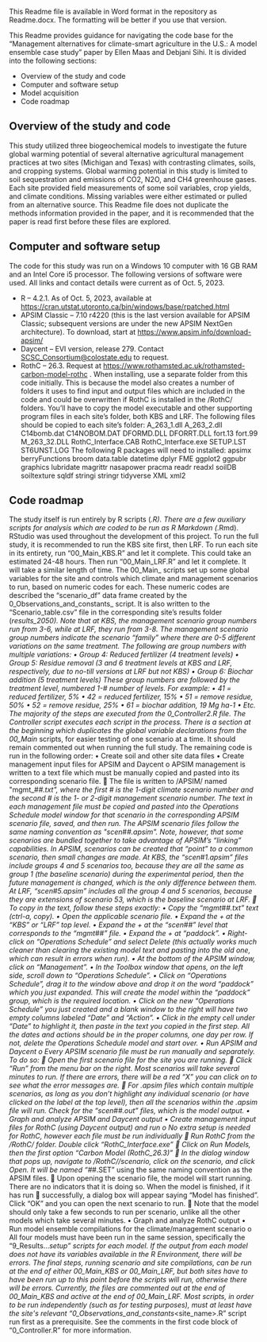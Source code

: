 This Readme file is available in Word format in the repository as Readme.docx. The formatting will be better if you use that version.

This Readme provides guidance for navigating the code base for the “Management alternatives for climate-smart agriculture in the U.S.: A model ensemble case study” paper by Ellen Maas and Debjani Sihi. It is divided into the following sections:
* Overview of the study and code
* Computer and software setup
* Model acquisition
* Code roadmap

Overview of the study and code
-----------------------------------------------------------
This study utilized three biogeochemical models to investigate the future global warming potential of several alternative agricultural management practices at two sites (Michigan and Texas) with contrasting climates, soils, and cropping systems. Global warming potential in this study is limited to soil sequestration and emissions of CO2, N2O, and CH4 greenhouse gases. Each site provided field measurements of some soil variables, crop yields, and climate conditions. Missing variables were either estimated or pulled from an alternative source. 
This Readme file does not duplicate the methods information provided in the paper, and it is recommended that the paper is read first before these files are explored.

Computer and software setup
-----------------------------------------------------------
The code for this study was run on a Windows 10 computer with 16 GB RAM and an Intel Core i5 processor. The following versions of software were used. All links and contact details were current as of Oct. 5, 2023.
* R – 4.2.1. As of Oct. 5, 2023, available at https://cran.utstat.utoronto.ca/bin/windows/base/rpatched.html
* APSIM Classic – 7.10 r4220 (this is the last version available for APSIM Classic; subsequent versions are under the new APSIM NextGen architecture). To download, start at https://www.apsim.info/download-apsim/ 
* Daycent – EVI version, release 279. Contact SCSC_Consortium@colostate.edu to request.
* RothC – 26.3. Request at https://www.rothamsted.ac.uk/rothamsted-carbon-model-rothc . When installing, use a separate folder from this code initially. This is because the model also creates a number of folders it uses to find input and output files which are included in the code and could be overwritten if RothC is installed in the /RothC/<site> folders. You’ll have to copy the model executable and other supporting program files in each site’s folder, both KBS and LRF. The following files should be copied to each site’s folder:
A_263_1.dll
A_263_2.dll
C14bomb.dat
C14NOBOM.DAT
DFORMD.DLL
DFORRT.DLL
fort.13
fort.99
M_263_32.DLL
RothC_Interface.CAB
RothC_Interface.exe
SETUP.LST
ST6UNST.LOG
The following R packages will need to installed:
apsimx
berryFunctions
broom
data.table
datetime
dplyr
FME
ggplot2
ggpubr
graphics
lubridate
magrittr
nasapower
pracma
readr
readxl
soilDB
soiltexture
sqldf
stringi
stringr
tidyverse
XML
xml2


Code roadmap
-----------------------------------------------------------
The study itself is run entirely by R scripts (*.R). There are a few auxiliary scripts for analysis which are coded to be run as R Markdown (*.Rmd). RStudio was used throughout the development of this project.
To run the full study, it is recommended to run the KBS site first, then LRF.
To run each site in its entirety, run “00_Main_KBS.R” and let it complete. This could take an estimated 24-48 hours. Then run “00_Main_LRF.R” and let it complete. It will take a similar length of time. 
The 00_Main_<site> scripts set up some global variables for the site and controls which climate and management scenarios to run, based on numeric codes for each. These numeric codes are described the “scenario_df” data frame created by the 0_Observations_and_constants_<site> script. It is also written to the “Scenario_table.csv” file in the corresponding site’s results folder (<site>_results_2050). Note that at KBS, the management scenario group numbers run from 3-6, while at LRF, they run from 3-8. The management scenario group numbers indicate the scenario “family” where there are 0-5 different variations on the same treatment. The following are group numbers with multiple variations:
•	Group 4: Reduced fertilizer (4 treatment levels)
•	Group 5: Residue removal (3 and 6 treatment levels at KBS and LRF, respectively, due to no-till versions at LRF but not KBS)
•	Group 6: Biochar addition (5 treatment levels)
These group numbers are followed by the treatment level, numbered 1-# number of levels. For example:
•	41 = reduced fertilizer, 5%
•	42 = reduced fertilizer, 15%
•	51 = remove residue, 50%
•	52 = remove residue, 25%
•	61 = biochar addition, 19 Mg ha-1
•	Etc.
The majority of the steps are executed from the 0_Controller2.R file. The Controller script executes each script in the process. There is a section at the beginning which duplicates the global variable declarations from the 00_Main_<site> scripts, for easier testing of one scenario at a time. It should remain commented out when running the full study. The remaining code is run in the following order:
•	Create soil and other site data files
•	Create management input files for APSIM and Daycent
o	APSIM management is written to a text file which must be manually copied and pasted into its corresponding scenario file. 
	The file is written to /APSIM/<site> named "mgmt_#_#.txt", where the first # is the 1-digit climate scenario number and the second # is the 1- or 2-digit management scenario number. The text in each management file must be copied and pasted into the Operations Schedule model window for that scenario in the corresponding APSIM scenario file, saved, and then run. The APSIM scenario files follow the same naming convention as "scen_#_#.apsim". Note, however, that some scenarios are bundled together to take advantage of APSIM’s “linking” capabilities. In APSIM, scenarios can be created that “point” to a common scenario, then small changes are made. At KBS, the “scen_#_1.apsim” files include groups 4 and 5 scenarios too, because they are all the same as group 1 (the baseline scenario) during the experimental period, then the future management is changed, which is the only difference between them. At LRF, “scen_#_5.apsim” includes all the group 4 and 5 scenarios, because they are extensions of scenario 53, which is the baseline scenario at LRF.
	To copy in the text, follow these steps exactly: 
•	Copy the “mgmt_#_#.txt” text (ctrl-a, copy).
•	Open the applicable scenario file.
•	Expand the + at the “KBS” or “LRF” top level.
•	Expand the + at the “scen_#_#” level that corresponds to the “mgmt_#_#” file.
•	Expand the + at “paddock”.
•	Right-click on “Operations Schedule” and select Delete (this actually works much cleaner than clearing the existing model text and pasting into the old one, which can result in errors when run).
•	At the bottom of the APSIM window, click on “Management”.
•	In the Toolbox window that opens, on the left side, scroll down to “Operations Schedule”.
•	Click on “Operations Schedule”, drag it to the window above and drop it on the word “paddock” which you just expanded. This will create the model within the “paddock” group, which is the required location.
•	Click on the new “Operations Schedule” you just created and a blank window to the right will have two empty columns labeled “Date” and “Action”.
•	Click in the empty cell under “Date” to highlight it, then paste in the text you copied in the first step. All the dates and actions should be in the proper columns, one day per row. If not, delete the Operations Schedule model and start over.
•	Run APSIM and Daycent
o	Every APSIM scenario file must be run manually and separately. To do so:
	Open the first scenario file for the site you are running.
	Click “Run” from the menu bar on the right. Most scenarios will take several minutes to run. If there are errors, there will be a red “X” you can click on to see what the error messages are.
	For .apsim files which contain multiple scenarios, as long as you don’t highlight any individual scenario (or have clicked on the <site> label at the top level), then all the scenarios within the .apsim file will run. Check for the “scen_#_#.out” files, which is the model output.
•	Graph and analyze APSIM and Daycent output
•	Create management input files for RothC (using Daycent output) and run 
o	No extra setup is needed for RothC, however each file must be run individually
	Run RothC from the /RothC/<site> folder. Double click “RothC_Interface.exe”
	Click on Run Models, then the first option “Carbon Model (RothC_26.3)”
	In the dialog window that pops up, navigate to /RothC/<site>/scenario, click on the scenario, and click Open. It will be named “#_#.SET” using the same naming convention as the APSIM files.
	Upon opening the scenario file, the model will start running. There are no indicators that it is doing so. When the model is finished, if it has run 
	successfully, a dialog box will appear saying “Model has finished”. Click “OK” and you can open the next scenario to run.
	Note that the model should only take a few seconds to run per scenario, unlike all the other models which take several minutes.
•	Graph and analyze RothC output
•	Run model ensemble compilations for the climate/management scenario
o	All four models must have been run in the same session, specifically the “9_Results..._setup” scripts for each model. If the output from each model does not have its variables available in the R Environment, there will be errors.
The final steps, running scenario and site compilations, can be run at the end of either 00_Main_KBS or 00_Main_LRF, but both sites have to have been run up to this point before the scripts will run, otherwise there will be errors. Currently, the files are commented out at the end of 00_Main_KBS and active at the end of 00_Main_LRF.
Most scripts, in order to be run independently (such as for testing purposes), must at least have the site's relevant “0_Observations_and_constants_<site_name>.R” script run first as a prerequisite. See the comments in the first code block of “0_Controller.R” for more information.




